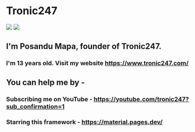 # Tronic247
<img src="https://github-readme-stats.vercel.app/api?username=tronic247&show_icons=true&theme=red"/>
<img src="https://profile-counter.glitch.me/tronic247/count.svg"/>
<br>

## I'm Posandu Mapa, founder of Tronic247.

### I'm 13 years old. Visit my website https://www.tronic247.com/ <br>
## You can help me by - <br>
### Subscribing me on YouTube - https://youtube.com/tronic247?sub_confirmation=1
### Starring this framework - https://material.pages.dev/

